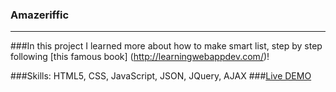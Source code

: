 ### Amazeriffic
---------------
###In this project I learned more about how to make smart list, step by step following [this famous book] (http://learningwebappdev.com/)!

###Skills: HTML5, CSS, JavaScript, JSON, JQuery, AJAX
###[Live DEMO](http://ddeveloperr.github.io/Amazeriffic/)
